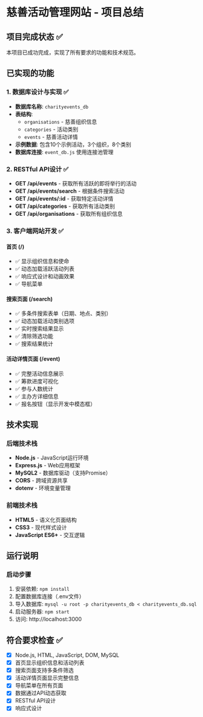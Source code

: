 # 慈善活动管理网站 - 项目总结

## 项目完成状态 ✅

本项目已成功完成，实现了所有要求的功能和技术规范。

## 已实现的功能

### 1. 数据库设计与实现 ✅
- **数据库名称**: `charityevents_db`
- **表结构**:
  - `organisations` - 慈善组织信息
  - `categories` - 活动类别
  - `events` - 慈善活动详情
- **示例数据**: 包含10个示例活动，3个组织，8个类别
- **数据库连接**: `event_db.js` 使用连接池管理

### 2. RESTful API设计 ✅
- **GET /api/events** - 获取所有活跃的即将举行的活动
- **GET /api/events/search** - 根据条件搜索活动
- **GET /api/events/:id** - 获取特定活动详情
- **GET /api/categories** - 获取所有活动类别
- **GET /api/organisations** - 获取所有组织信息

### 3. 客户端网站开发 ✅

#### 首页 (/)
- ✅ 显示组织信息和使命
- ✅ 动态加载活跃活动列表
- ✅ 响应式设计和动画效果
- ✅ 导航菜单

#### 搜索页面 (/search)
- ✅ 多条件搜索表单（日期、地点、类别）
- ✅ 动态加载活动类别选项
- ✅ 实时搜索结果显示
- ✅ 清除筛选功能
- ✅ 搜索结果统计

#### 活动详情页面 (/event)
- ✅ 完整活动信息展示
- ✅ 筹款进度可视化
- ✅ 参与人数统计
- ✅ 主办方详细信息
- ✅ 报名按钮（显示开发中模态框）

## 技术实现

### 后端技术栈
- **Node.js** - JavaScript运行环境
- **Express.js** - Web应用框架
- **MySQL2** - 数据库驱动（支持Promise）
- **CORS** - 跨域资源共享
- **dotenv** - 环境变量管理

### 前端技术栈
- **HTML5** - 语义化页面结构
- **CSS3** - 现代样式设计
- **JavaScript ES6+** - 交互逻辑

## 运行说明

### 启动步骤
1. 安装依赖: `npm install`
2. 配置数据库连接（.env文件）
3. 导入数据库: `mysql -u root -p charityevents_db < charityevents_db.sql`
4. 启动服务器: `npm start`
5. 访问: http://localhost:3000

## 符合要求检查 ✅

- [x] Node.js, HTML, JavaScript, DOM, MySQL
- [x] 首页显示组织信息和活动列表
- [x] 搜索页面支持多条件筛选
- [x] 活动详情页面显示完整信息
- [x] 导航菜单在所有页面
- [x] 数据通过API动态获取
- [x] RESTful API设计
- [x] 响应式设计